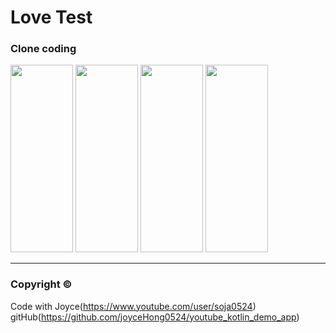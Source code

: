 # Love Test

### Clone coding

<img src="https://user-images.githubusercontent.com/47289479/94244933-8a3fe380-ff54-11ea-8019-ece6bed330d3.JPG" width="100" height="300"/>
<img src="https://user-images.githubusercontent.com/47289479/94245071-b65b6480-ff54-11ea-9677-13f946cb12ba.JPG" width="100" height="300"/>
<img src="https://user-images.githubusercontent.com/47289479/94245096-bfe4cc80-ff54-11ea-8efe-0c2aed4a74d5.JPG" width="100" height="300"/>
<img src="https://user-images.githubusercontent.com/47289479/94245106-c115f980-ff54-11ea-9957-7c28e347a98c.JPG" width="100" height="300"/>



<hr />

### Copyright ©  
Code with Joyce(https://www.youtube.com/user/soja0524)  
gitHub(https://github.com/joyceHong0524/youtube_kotlin_demo_app)  


